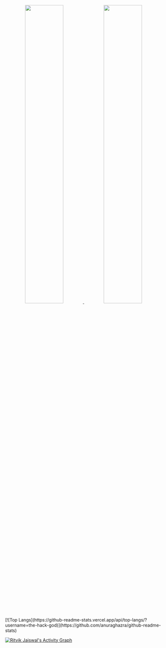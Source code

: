 <p align="center">
  <a href="https://github.com/the-hack-god">
  <img width="49.5%" src="https://github-readme-stats.vercel.app/api?username=the-hack-god&show_icons=true&theme=dark&hide_border=true&icon_color=f28a00" />
    <img width="49.5%" src="https://github-readme-streak-stats.herokuapp.com/?user=the-hack-god&theme=dark&hide_border=true" />
  </a>
</p>

<br/>
[![Top Langs](https://github-readme-stats.vercel.app/api/top-langs/?username=the-hack-god)](https://github.com/anuraghazra/github-readme-stats)
<br/>

[![Ritvik Jaiswal's Activity Graph](https://activity-graph.herokuapp.com/graph?username=the-hack-god&hide_border=true&bg_color=151515&color=fff&line=f28a00&point=f28a00)](https://github.com/the-hack-god)
